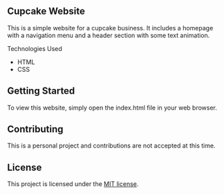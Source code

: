 ## Cupcake Website

This is a simple website for a cupcake business. It includes a homepage with a navigation menu and a header section with some text animation.



Technologies Used

- HTML
- CSS



## Getting Started

To view this website, simply open the index.html file in your web browser.



## Contributing

This is a personal project and contributions are not accepted at this time.



## License

This project is licensed under the [MIT license](https://opensource.org/licenses/MIT).
